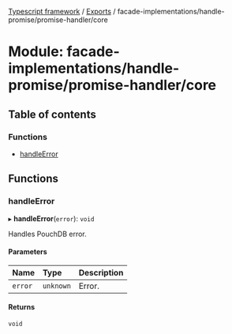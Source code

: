 [Typescript framework](../index.md) / [Exports](../modules.md) / facade-implementations/handle-promise/promise-handler/core

# Module: facade-implementations/handle-promise/promise-handler/core

## Table of contents

### Functions

- [handleError](facade_implementations_handle_promise_promise_handler_core.md#handleerror)

## Functions

### handleError

▸ **handleError**(`error`): `void`

Handles PouchDB error.

#### Parameters

| Name | Type | Description |
| :------ | :------ | :------ |
| `error` | `unknown` | Error. |

#### Returns

`void`
